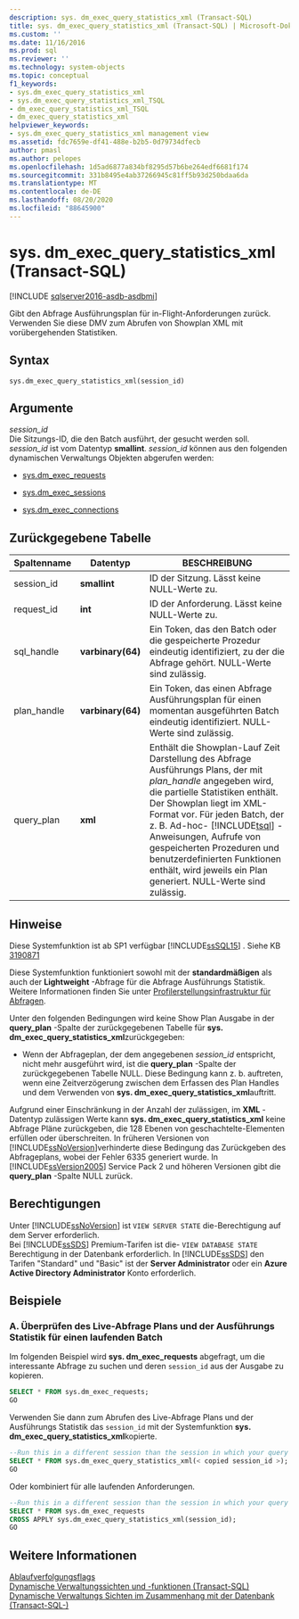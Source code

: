 ```yaml
---
description: sys. dm_exec_query_statistics_xml (Transact-SQL)
title: sys. dm_exec_query_statistics_xml (Transact-SQL) | Microsoft-Dokumentation
ms.custom: ''
ms.date: 11/16/2016
ms.prod: sql
ms.reviewer: ''
ms.technology: system-objects
ms.topic: conceptual
f1_keywords:
- sys.dm_exec_query_statistics_xml
- sys.dm_exec_query_statistics_xml_TSQL
- dm_exec_query_statistics_xml_TSQL
- dm_exec_query_statistics_xml
helpviewer_keywords:
- sys.dm_exec_query_statistics_xml management view
ms.assetid: fdc7659e-df41-488e-b2b5-0d79734dfecb
author: pmasl
ms.author: pelopes
ms.openlocfilehash: 1d5ad6877a834bf8295d57b6be264edf6681f174
ms.sourcegitcommit: 331b8495e4ab37266945c81ff5b93d250bdaa6da
ms.translationtype: MT
ms.contentlocale: de-DE
ms.lasthandoff: 08/20/2020
ms.locfileid: "88645900"
---
```

# <a name="sysdm_exec_query_statistics_xml-transact-sql"></a>sys. dm_exec_query_statistics_xml (Transact-SQL)

[!INCLUDE [sqlserver2016-asdb-asdbmi](../../includes/applies-to-version/sqlserver2016-asdb-asdbmi.md)]

Gibt den Abfrage Ausführungsplan für in-Flight-Anforderungen zurück. Verwenden Sie diese DMV zum Abrufen von Showplan XML mit vorübergehenden Statistiken. 

## <a name="syntax"></a>Syntax

```
sys.dm_exec_query_statistics_xml(session_id)  
``` 

## <a name="arguments"></a>Argumente 
*session_id*  
 Die Sitzungs-ID, die den Batch ausführt, der gesucht werden soll. *session_id* ist vom Datentyp **smallint**. *session_id* können aus den folgenden dynamischen Verwaltungs Objekten abgerufen werden:  
  
-   [sys.dm_exec_requests](../../relational-databases/system-dynamic-management-views/sys-dm-exec-requests-transact-sql.md)  
  
-   [sys.dm_exec_sessions](../../relational-databases/system-dynamic-management-views/sys-dm-exec-sessions-transact-sql.md)  
  
-   [sys.dm_exec_connections](../../relational-databases/system-dynamic-management-views/sys-dm-exec-connections-transact-sql.md)  

## <a name="table-returned"></a>Zurückgegebene Tabelle

|Spaltenname|Datentyp|BESCHREIBUNG|  
|-----------------|---------------|-----------------|
|session_id|**smallint**|ID der Sitzung. Lässt keine NULL-Werte zu.|
|request_id|**int**|ID der Anforderung. Lässt keine NULL-Werte zu.|
|sql_handle|**varbinary(64)**|Ein Token, das den Batch oder die gespeicherte Prozedur eindeutig identifiziert, zu der die Abfrage gehört. NULL-Werte sind zulässig.|
|plan_handle|**varbinary(64)**|Ein Token, das einen Abfrage Ausführungsplan für einen momentan ausgeführten Batch eindeutig identifiziert. NULL-Werte sind zulässig.|
|query_plan|**xml**|Enthält die Showplan-Lauf Zeit Darstellung des Abfrage Ausführungs Plans, der mit *plan_handle* angegeben wird, die partielle Statistiken enthält. Der Showplan liegt im XML-Format vor. Für jeden Batch, der z. B. Ad-hoc- [!INCLUDE[tsql](../../includes/tsql-md.md)] -Anweisungen, Aufrufe von gespeicherten Prozeduren und benutzerdefinierten Funktionen enthält, wird jeweils ein Plan generiert. NULL-Werte sind zulässig.|

## <a name="remarks"></a>Hinweise
Diese Systemfunktion ist ab SP1 verfügbar [!INCLUDE[ssSQL15](../../includes/sssql15-md.md)] . Siehe KB [3190871](https://support.microsoft.com/help/3190871)

Diese Systemfunktion funktioniert sowohl mit der **standardmäßigen** als auch der **Lightweight** -Abfrage für die Abfrage Ausführungs Statistik. Weitere Informationen finden Sie unter [Profilerstellungsinfrastruktur für Abfragen](../../relational-databases/performance/query-profiling-infrastructure.md).  

Unter den folgenden Bedingungen wird keine Show Plan Ausgabe in der **query_plan** -Spalte der zurückgegebenen Tabelle für **sys. dm_exec_query_statistics_xml**zurückgegeben:  
  
-   Wenn der Abfrageplan, der dem angegebenen *session_id* entspricht, nicht mehr ausgeführt wird, ist die **query_plan** -Spalte der zurückgegebenen Tabelle NULL. Diese Bedingung kann z. b. auftreten, wenn eine Zeitverzögerung zwischen dem Erfassen des Plan Handles und dem Verwenden von **sys. dm_exec_query_statistics_xml**auftritt.  
    
Aufgrund einer Einschränkung in der Anzahl der zulässigen, im **XML** -Datentyp zulässigen Werte kann **sys. dm_exec_query_statistics_xml** keine Abfrage Pläne zurückgeben, die 128 Ebenen von geschachtelte-Elementen erfüllen oder überschreiten. In früheren Versionen von [!INCLUDE[ssNoVersion](../../includes/ssnoversion-md.md)]verhinderte diese Bedingung das Zurückgeben des Abfrageplans, wobei der Fehler 6335 generiert wurde. In [!INCLUDE[ssVersion2005](../../includes/ssversion2005-md.md)] Service Pack 2 und höheren Versionen gibt die **query_plan** -Spalte NULL zurück.   

## <a name="permissions"></a>Berechtigungen  
Unter [!INCLUDE[ssNoVersion](../../includes/ssnoversion-md.md)] ist `VIEW SERVER STATE` die-Berechtigung auf dem Server erforderlich.  
Bei [!INCLUDE[ssSDS](../../includes/sssds-md.md)] Premium-Tarifen ist die- `VIEW DATABASE STATE` Berechtigung in der Datenbank erforderlich. In [!INCLUDE[ssSDS](../../includes/sssds-md.md)] den Tarifen "Standard" und "Basic" ist der **Server Administrator** oder ein **Azure Active Directory Administrator** Konto erforderlich.

## <a name="examples"></a>Beispiele  
  
### <a name="a-looking-at-live-query-plan-and-execution-statistics-for-a-running-batch"></a>A. Überprüfen des Live-Abfrage Plans und der Ausführungs Statistik für einen laufenden Batch  
 Im folgenden Beispiel wird **sys. dm_exec_requests** abgefragt, um die interessante Abfrage zu suchen und deren `session_id` aus der Ausgabe zu kopieren.  
  
```sql  
SELECT * FROM sys.dm_exec_requests;  
GO  
```  
  
 Verwenden Sie dann zum Abrufen des Live-Abfrage Plans und der Ausführungs Statistik das `session_id` mit der Systemfunktion **sys. dm_exec_query_statistics_xml**kopierte.  
  
```sql  
--Run this in a different session than the session in which your query is running.
SELECT * FROM sys.dm_exec_query_statistics_xml(< copied session_id >);  
GO  
```   

 Oder kombiniert für alle laufenden Anforderungen.  
  
```sql  
--Run this in a different session than the session in which your query is running.
SELECT * FROM sys.dm_exec_requests
CROSS APPLY sys.dm_exec_query_statistics_xml(session_id);  
GO  
```   
  
## <a name="see-also"></a>Weitere Informationen
  [Ablaufverfolgungsflags](../../t-sql/database-console-commands/dbcc-traceon-trace-flags-transact-sql.md)  
 [Dynamische Verwaltungssichten und -funktionen &#40;Transact-SQL&#41;](~/relational-databases/system-dynamic-management-views/system-dynamic-management-views.md)   
 [Dynamische Verwaltungs Sichten im Zusammenhang mit der Datenbank &#40;Transact-SQL-&#41;](../../relational-databases/system-dynamic-management-views/database-related-dynamic-management-views-transact-sql.md)  

